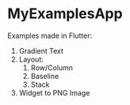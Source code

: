 # MyExamplesApp
Examples made in Flutter:

1. Gradient Text
2. Layout:
   1. Row/Column
   2. Baseline
   3. Stack
3. Widget to PNG Image